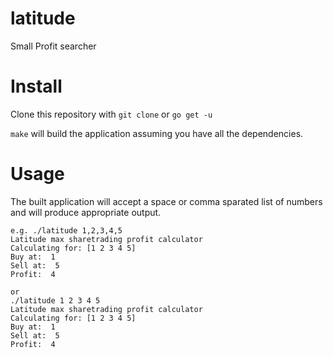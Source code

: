# latitude
Small Profit searcher

# Install
Clone this repository with `git clone` or `go get -u`

`make` will build the application assuming you have all the dependencies.

# Usage
The built application will accept a space or comma sparated list of numbers and will produce appropriate output.
```
e.g. ./latitude 1,2,3,4,5
Latitude max sharetrading profit calculator
Calculating for: [1 2 3 4 5]
Buy at:  1
Sell at:  5
Profit:  4

or
./latitude 1 2 3 4 5
Latitude max sharetrading profit calculator
Calculating for: [1 2 3 4 5]
Buy at:  1
Sell at:  5
Profit:  4
```
